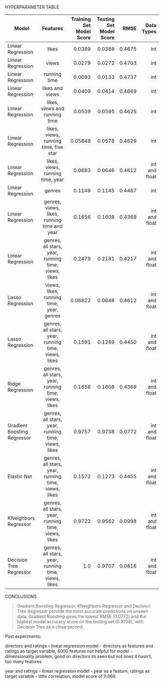 HYPERPARAMETER TABLE

| Model        | Features           | Training Set Model Score  | Testing Set Model Score | RMSE | Data Types |
| ------------- |:-------------:| -----:| ---: | ---: | ---: | 
Linear Regression | likes | 0.0389 | 0.0388 | 0.4675 | int
Linear Regression | views | 0.0279 | 0.0272 | 0.4703 | int
Linear Regression | running time | 0.0093 | 0.0133 | 0.4737 | int
Linear Regression | likes and views | 0.0409 | 0.0414 | 0.4669 | int 
Linear Regression | likes, views and running time | 0.0539 | 0.0595 | 0.4625 | int
Linear Regression | likes, views, running time, five star | 0.05848 | 0.0578 | 0.4629 | int
Linear Regression | likes, views, running time, year | 0.0683 | 0.0646 | 0.4612 | int and float
Linear Regression | genres | 0.1149 | 0.1145 | 0.4487 | int
Linear Regression | genres, views, likes, running time and year | 0.1656 | 0.1608 | 0.4369 | int and float
Linear Regression | genres, all stars, year, running time, views, likes | 0.2479 | 0.2181 | 0.4217 | int and float
Lasso Regression | views, likes, running time, year, genres | 0.06822 | 0.0648 | 0.4612 | int and float
Lasso Regression | genres, all stars, year, running time, views, likes | 0.1591 | 0.1289 | 0.4450 | int and float
Ridge Regression | genres, all stars, year, running time, views, likes | 0.1656 | 0.1608 | 0.4369 | int and float
Gradient Boosting Regressor | genres, all stars, year, running time, views, likes | 0.9757 | 0.9738 | 0.0772 | int and float
Elastic Net | genres, all stars, year, running time, views, likes | 0.1572 | 0.1273 | 0.4455 | int and float
KNeighbors Regressor | genres, all stars, year, running time, views, likes | 0.9722 | 0.9562 | 0.0998 | int and float
Decision Tree Regressor | genres, all stars, year, running time, views, likes | 1.0 | 0.9707 | 0.0816 | int and float


CONCLUSIONS

>Gradient Boosting Regressor, KNeighbors Regressor and Decision Tree Regressor provide the most accurate predictions on unseen data. Gradient Boosting gives the lowest RMSE (0.0772) and the highest model accuracy score on the testing set (0.9738), with Decision Tree as a close second. 


Past experiments:

directors and ratings
    - linear regression model
    - directors as features and ratings as target variable, 6000 features not helpful for model
    - dimensionality problem, good on directors its seen but not ones it hasn't, too many features


year and ratings
    - linear regression model
    - year as a feature, ratings as target variable
    - little correlation, model score of 0.068

    
    
